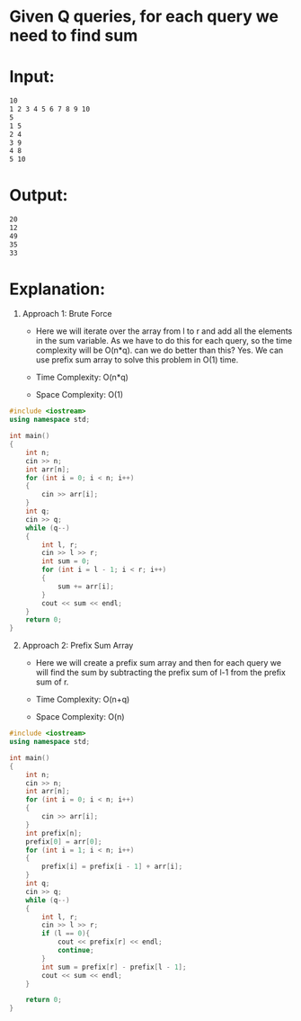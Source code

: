 # Given Q queries, for each query we need to find sum

# Input: 
```md
10
1 2 3 4 5 6 7 8 9 10
5
1 5
2 4
3 9
4 8
5 10
```

# Output:
```md
20
12
49
35
33
```

# Explanation:
1. Approach 1: Brute Force
    - Here we will iterate over the array from l to r and add all the elements in the sum variable. As we have to do this for each query, so the time complexity will be O(n*q). can we do better than this? Yes. We can use prefix sum array to solve this problem in O(1) time. 

    - Time Complexity: O(n*q)
    - Space Complexity: O(1)

```cpp
#include <iostream>
using namespace std;

int main()
{
    int n;
    cin >> n;
    int arr[n];
    for (int i = 0; i < n; i++)
    {
        cin >> arr[i];
    }
    int q;
    cin >> q;
    while (q--)
    {
        int l, r;
        cin >> l >> r;
        int sum = 0;
        for (int i = l - 1; i < r; i++)
        {
            sum += arr[i];
        }
        cout << sum << endl;
    }
    return 0;
}
```

2. Approach 2: Prefix Sum Array
    - Here we will create a prefix sum array and then for each query we will find the sum by subtracting the prefix sum of l-1 from the prefix sum of r. 

    - Time Complexity: O(n+q)
    - Space Complexity: O(n)

```cpp
#include <iostream>
using namespace std;

int main()
{
    int n;
    cin >> n;
    int arr[n];
    for (int i = 0; i < n; i++)
    {
        cin >> arr[i];
    }
    int prefix[n];
    prefix[0] = arr[0];
    for (int i = 1; i < n; i++)
    {
        prefix[i] = prefix[i - 1] + arr[i];
    }
    int q;
    cin >> q;
    while (q--)
    {
        int l, r;
        cin >> l >> r;
        if (l == 0){
            cout << prefix[r] << endl;
            continue;
        }
        int sum = prefix[r] - prefix[l - 1];
        cout << sum << endl;
    }

    return 0;
}
```